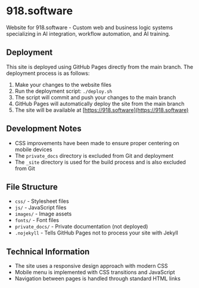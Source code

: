 # 918.software

Website for 918.software - Custom web and business logic systems specializing in AI integration, workflow automation, and AI training.

## Deployment

This site is deployed using GitHub Pages directly from the main branch. The deployment process is as follows:

1. Make your changes to the website files
2. Run the deployment script: `./deploy.sh`
3. The script will commit and push your changes to the main branch
4. GitHub Pages will automatically deploy the site from the main branch
5. The site will be available at [https://918.software](https://918.software)

## Development Notes

- CSS improvements have been made to ensure proper centering on mobile devices
- The `private_docs` directory is excluded from Git and deployment
- The `_site` directory is used for the build process and is also excluded from Git

## File Structure

- `css/` - Stylesheet files
- `js/` - JavaScript files
- `images/` - Image assets
- `fonts/` - Font files
- `private_docs/` - Private documentation (not deployed)
- `.nojekyll` - Tells GitHub Pages not to process your site with Jekyll

## Technical Information

- The site uses a responsive design approach with modern CSS
- Mobile menu is implemented with CSS transitions and JavaScript
- Navigation between pages is handled through standard HTML links

